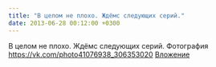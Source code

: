 ```yaml
---
title: "В целом не плохо. Ждёмс следующих серий."
date: 2013-06-28 00:12:00 +0300
---
```


В целом не плохо. Ждёмс следующих серий.
Фотография
<a class="vk-attach" href="https://vk.com/photo41076938_306353020">https://vk.com/photo41076938_306353020</a>
<a class="vk-attach" href="https://vk.com/photo41076938_306353020">Вложение</a>
